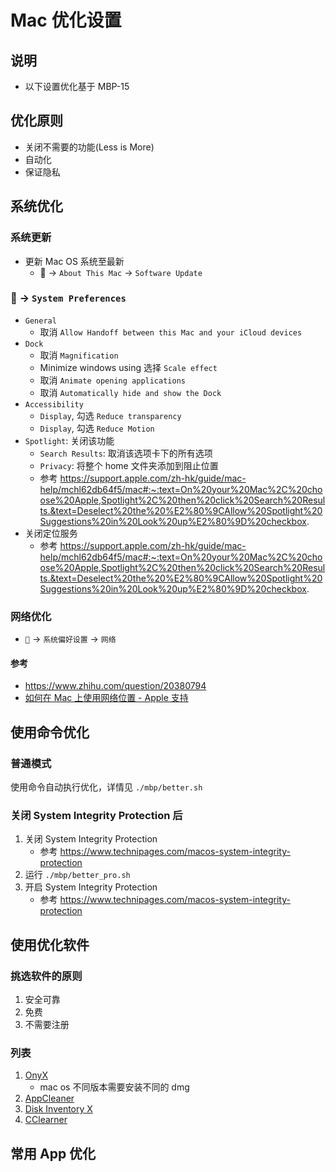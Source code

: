 # Mac 优化设置

## 说明

-   以下设置优化基于 MBP-15

## 优化原则

-   关闭不需要的功能(Less is More)
-   自动化
-   保证隐私

## 系统优化

### 系统更新

-   更新 Mac OS 系统至最新
    -    -> `About This Mac` -> `Software Update`

###  -> `System Preferences`

-   `General`
    -   取消 `Allow Handoff between this Mac and your iCloud devices`
-   `Dock`
    -   取消 `Magnification`
    -   Minimize windows using 选择 `Scale effect`
    -   取消 `Animate opening applications`
    -   取消 `Automatically hide and show the Dock`
-   `Accessibility`
    -   `Display`, 勾选 `Reduce transparency`
    -   `Display`, 勾选 `Reduce Motion`
-   `Spotlight`: 关闭该功能
    -   `Search Results`: 取消该选项卡下的所有选项
    -   `Privacy`: 将整个 home 文件夹添加到阻止位置
    -   参考 https://support.apple.com/zh-hk/guide/mac-help/mchl62db64f5/mac#:~:text=On%20your%20Mac%2C%20choose%20Apple,Spotlight%2C%20then%20click%20Search%20Results.&text=Deselect%20the%20%E2%80%9CAllow%20Spotlight%20Suggestions%20in%20Look%20up%E2%80%9D%20checkbox.
-   关闭定位服务
    -   参考 https://support.apple.com/zh-hk/guide/mac-help/mchl62db64f5/mac#:~:text=On%20your%20Mac%2C%20choose%20Apple,Spotlight%2C%20then%20click%20Search%20Results.&text=Deselect%20the%20%E2%80%9CAllow%20Spotlight%20Suggestions%20in%20Look%20up%E2%80%9D%20checkbox.

### 网络优化

-   `` -> `系统偏好设置` -> `网络`

#### 参考

-   https://www.zhihu.com/question/20380794
-   [如何在 Mac 上使用网络位置 - Apple 支持](https://support.apple.com/zh-cn/HT202480)

## 使用命令优化

### 普通模式

使用命令自动执行优化，详情见 `./mbp/better.sh`

### 关闭 System Integrity Protection 后

1. 关闭 System Integrity Protection
    - 参考 https://www.technipages.com/macos-system-integrity-protection
1. 运行 `./mbp/better_pro.sh`
1. 开启 System Integrity Protection
    - 参考 https://www.technipages.com/macos-system-integrity-protection

## 使用优化软件

### 挑选软件的原则

1. 安全可靠
1. 免费
1. 不需要注册

### 列表

1. [OnyX](https://www.titanium-software.fr/en/onyx.html)
    - mac os 不同版本需要安装不同的 dmg
1. [AppCleaner](http://freemacsoft.net/appcleaner/)
1. [Disk Inventory X](http://www.derlien.com/)
1. [CClearner](https://www.ccleaner.com/ccleaner-mac)

## 常用 App 优化
